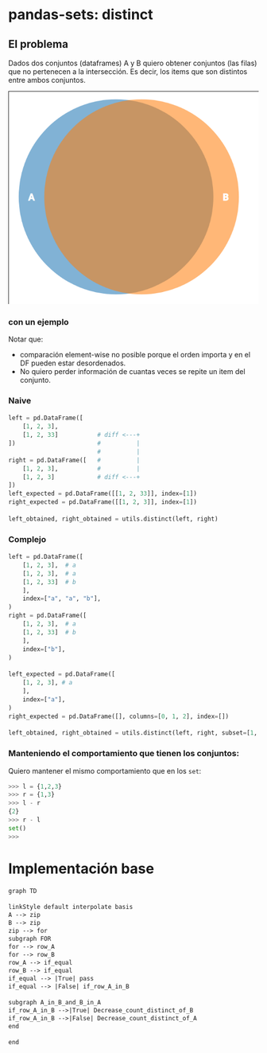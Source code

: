 # pandas-sets: distinct

## El problema

Dados dos conjuntos (dataframes) A y B quiero obtener conjuntos (las filas) que
no pertenecen a la intersección. Es decir, los items que son distintos entre
ambos conjuntos.

![venn diagram](venn.png)


### con un ejemplo

Notar que:

- comparación element-wise no posible porque el orden importa y en el DF pueden
  estar desordenados.
- No quiero perder información de cuantas veces se repite un item del conjunto.


### Naive
```python
left = pd.DataFrame([
    [1, 2, 3],
    [1, 2, 33]           # diff <---+
])                       #          |
                         #          |
right = pd.DataFrame([   #          |
    [1, 2, 3],           #          |
    [1, 2, 3]            # diff <---+
])
left_expected = pd.DataFrame([[1, 2, 33]], index=[1])
right_expected = pd.DataFrame([[1, 2, 3]], index=[1])

left_obtained, right_obtained = utils.distinct(left, right)
```


### Complejo

```python
left = pd.DataFrame([
    [1, 2, 3],  # a
    [1, 2, 3],  # a
    [1, 2, 33]  # b
    ],
    index=["a", "a", "b"],
)
right = pd.DataFrame([
    [1, 2, 3],  # a
    [1, 2, 33]  # b
    ],
    index=["b"],
)

left_expected = pd.DataFrame([
    [1, 2, 3], # a
    ],
    index=["a"],
)
right_expected = pd.DataFrame([], columns=[0, 1, 2], index=[])

left_obtained, right_obtained = utils.distinct(left, right, subset=[1, 2])
```


### Manteniendo el comportamiento que tienen los conjuntos:


Quiero mantener el mismo comportamiento que en los `set`:

```python
>>> l = {1,2,3}
>>> r = {1,3}
>>> l - r
{2}
>>> r - l
set()
>>>
```


# Implementación base


```mermaid
graph TD

linkStyle default interpolate basis
A --> zip
B --> zip
zip --> for
subgraph FOR
for --> row_A
for --> row_B
row_A --> if_equal
row_B --> if_equal
if_equal --> |True| pass
if_equal --> |False| if_row_A_in_B

subgraph A_in_B_and_B_in_A
if_row_A_in_B -->|True| Decrease_count_distinct_of_B
if_row_A_in_B -->|False| Decrease_count_distinct_of_A
end

end

```
